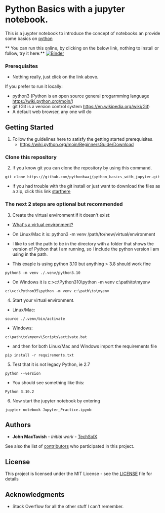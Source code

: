 # Python Basics with a jupyter notebook.

This is a juypter notebook to introduce the concept of notebooks an provide some basics on [python](https://www.python.org/about/gettingstarted/)

** You can run this online, by clicking on the below link, nothing to install or follow, try it here:**
[![Binder](https://mybinder.org/badge_logo.svg)](https://mybinder.org/v2/gh/pythonkwaj/python_basics_with_jupyter/HEAD?labpath=Jupyter_Practice.ipynb)

### Prerequisites

* Nothing really, just click on the link above.

If you prefer to run it locally:
* python3 (Python is an open source general progarmming language https://wiki.python.org/moin/)
* git (Git is a version control system https://en.wikipedia.org/wiki/Git)
* A default web browser, any one will do

## Getting Started

1. Follow the guidelines here to satisfy the getting started prerequisites.
	* https://wiki.python.org/moin/BeginnersGuide/Download

### Clone this repository

2. If you know git you can clone the repository by using this command.

```
git clone https://github.com/pythonkwaj/python_basics_with_jupyter.git
```
* If you had trouble with the git install or just want to download the files as a zip, click this link [starthere](https://github.com/pythonkwaj/python_basics_with_jupyter/archive/main.zip)

### The next 2 steps are optional but recommended

3. Create the virtual environment if it doesn\'t exist:
  * [What's a virtual environment?](https://docs.python.org/3/library/venv.html)

* On Linux/Mac it is: python3 -m venv /path/to/new/virtual/environment

 * I like to set the path to be in the directory with a folder that shows the version of Python that I am running, so I include the python version I am using in the path.
 * This exaple is using python 3.10 but anything > 3.8 should work fine


```
python3 -m venv ./.venv/python3.10
```
* On Windows it is c:\>c:\Python310\python -m venv c:\path\to\myenv

```
c:\>c:\Python35\python -m venv c:\path\to\myenv
```

4. Start your virtual environment.

* Linux/Mac:

```
source ./.venv/bin/activate
```

* Windows:

```
c:\path\to\myenv\Scripts\activate.bat
```


 * and then for both Linux/Mac and Windows import the requirements file
```
pip install -r requirements.txt
```

5. Test that it is not legacy Python, ie 2.7

```
python --version
```
* You should see something like this:
```
Python 3.10.2
```

6. Now start the jupyter notebook by entering
```
jupyter notebook Jupyter_Practice.ipynb
```

## Authors

* **John MacTavish** - *Initial work* -
[TechSolX](https://github.com/techsolx)

See also the list of
[contributors](techsolx/python_basics_with_jupyter/graphs/master)
who participated in this project.

## License

This project is licensed under the MIT License - see the
[LICENSE](LICENSE) file for details

## Acknowledgments

* Stack Overflow for all the other stuff I can't remember.
